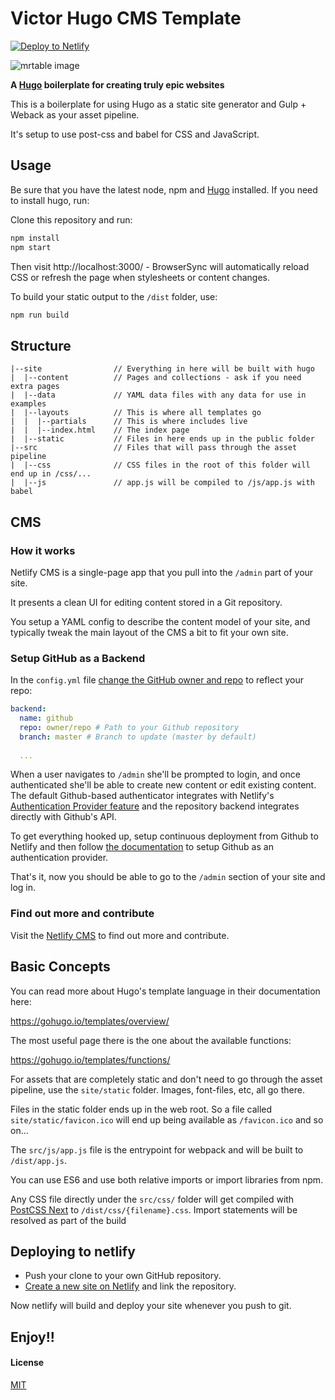 # Victor Hugo CMS Template
<!-- Markdown snippet -->
[![Deploy to Netlify](https://www.netlify.com/img/deploy/button.svg)](https://app.netlify.com/start/deploy?repository=https://github.com/bdougie/strata-cms-template)

![mrtable image](https://s3-us-west-1.amazonaws.com/publis-brian-images/nofancy.png?X-Amz-Date=20161223T201223Z&X-Amz-Expires=300&X-Amz-Algorithm=AWS4-HMAC-SHA256&X-Amz-Signature=a0c7caaf825e8684eee6f048f85d092dc50439f998e826b3f5a951c5ffd6634e&X-Amz-Credential=ASIAIDNGOAYRSYHUBZUA/20161223/us-west-1/s3/aws4_request&X-Amz-SignedHeaders=Host&x-amz-security-token=FQoDYXdzEK3//////////wEaDIAjPW4rJRhKA2ZUjCL6AVocpLlA2inVQ/km%2B/smSRaNrpHq1zHnX7iQInIutiCsVi6AeLN%2B/bvEfYkqoUQmGWOMIWbZPTP86M61gVQlkmuyAdQmCg4IYU7RJoYEHu4iiBwkPeB6uBSORinIITm3qbZvXsHcO9YaPiCfhd/HONjd1/N6K%2BMX%2BxL5nHBtZJN0NbVvHrkEVaUpSsKxHdtWzei9oCJmmt90dxoc0ETuuslvdIQOtD21xADUfi8M57bIoLoG4Ey1r3fq5BAj4MUvBABa61AADAlUA2%2BAEOF0DzFqWtp/LPUB9zR8/TYQV2VjMWcgCvGgMNRMgXAWBfZtHUPUAI8/kJ7arq0okYf2wgU%3D)

**A [Hugo](http://gohugo.io/) boilerplate for creating truly epic websites**

This is a boilerplate for using Hugo as a static site generator and Gulp + Weback as your
asset pipeline.

It's setup to use post-css and babel for CSS and JavaScript.

## Usage
Be sure that you have the latest node, npm and [Hugo](https://gohugo.io/overview/installing/) installed. If you need to install hugo, run:

Clone this repository and run:

```bash
npm install
npm start
```

Then visit http://localhost:3000/ - BrowserSync will automatically reload CSS or
refresh the page when stylesheets or content changes.

To build your static output to the `/dist` folder, use:

```bash
npm run build
```

## Structure

```
|--site                // Everything in here will be built with hugo
|  |--content          // Pages and collections - ask if you need extra pages
|  |--data             // YAML data files with any data for use in examples
|  |--layouts          // This is where all templates go
|  |  |--partials      // This is where includes live
|  |  |--index.html    // The index page
|  |--static           // Files in here ends up in the public folder
|--src                 // Files that will pass through the asset pipeline
|  |--css              // CSS files in the root of this folder will end up in /css/...
|  |--js               // app.js will be compiled to /js/app.js with babel
```
## CMS

### How it works

Netlify CMS is a single-page app that you pull into the `/admin` part of your site.

It presents a clean UI for editing content stored in a Git repository.

You setup a YAML config to describe the content model of your site, and typically
tweak the main layout of the CMS a bit to fit your own site.

### Setup GitHub as a Backend

In the `config.yml` file [change the GitHub owner and repo](https://github.com/bdougie/strata-cms-template/blob/master/site/static/admin/config.yml#L3) to reflect your repo:

```yaml
backend:
  name: github
  repo: owner/repo # Path to your Github repository
  branch: master # Branch to update (master by default)
  
  ...
```
When a user navigates to `/admin` she'll be prompted to login, and once authenticated
she'll be able to create new content or edit existing content.
The default Github-based authenticator integrates with Netlify's [Authentication Provider feature](https://www.netlify.com/docs/authentication-providers) and the repository
backend integrates directly with Github's API.

To get everything hooked up, setup continuous deployment from Github to Netlify
and then follow [the documentation](https://www.netlify.com/docs/authentication-providers)
to setup Github as an authentication provider.

That's it, now you should be able to go to the `/admin` section of your site and
log in.

### Find out more and contribute

Visit the [Netlify CMS](https://github.com/netlify/netlify-cms/) to find out more and contribute. 

## Basic Concepts

You can read more about Hugo's template language in their documentation here:

https://gohugo.io/templates/overview/

The most useful page there is the one about the available functions:

https://gohugo.io/templates/functions/

For assets that are completely static and don't need to go through the asset pipeline,
use the `site/static` folder. Images, font-files, etc, all go there.

Files in the static folder ends up in the web root. So a file called `site/static/favicon.ico`
will end up being available as `/favicon.ico` and so on...

The `src/js/app.js` file is the entrypoint for webpack and will be built to `/dist/app.js`.

You can use ES6 and use both relative imports or import libraries from npm.

Any CSS file directly under the `src/css/` folder will get compiled with [PostCSS Next](http://cssnext.io/)
to `/dist/css/{filename}.css`. Import statements will be resolved as part of the build

## Deploying to netlify

- Push your clone to your own GitHub repository.
- [Create a new site on Netlify](https://app.netlify.com/start) and link the repository.

Now netlify will build and deploy your site whenever you push to git.

##  Enjoy!!

#### License

[MIT](LICENSE)
